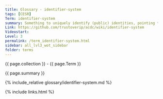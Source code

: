 ```yaml
---
title: Glossary - identifier-system
tags: [CESR]
Term: identifier-system
summary: Something to uniquely identify (public) identities, pointing to something or someone else.
Link: https://github.com/trustoverip/acdc/wiki/identifier-system
Videostart: 
Level: 3
permalink: /term_identifier-system.html
sidebar: all_lvl3_wot_sidebar
folder: terms
---
```


{{ page.collection }} - {{ page.Term }}

   {{ page.summary }}

{% include_relative glossary/identifier-system.md %}

 {% include links.html %} 
